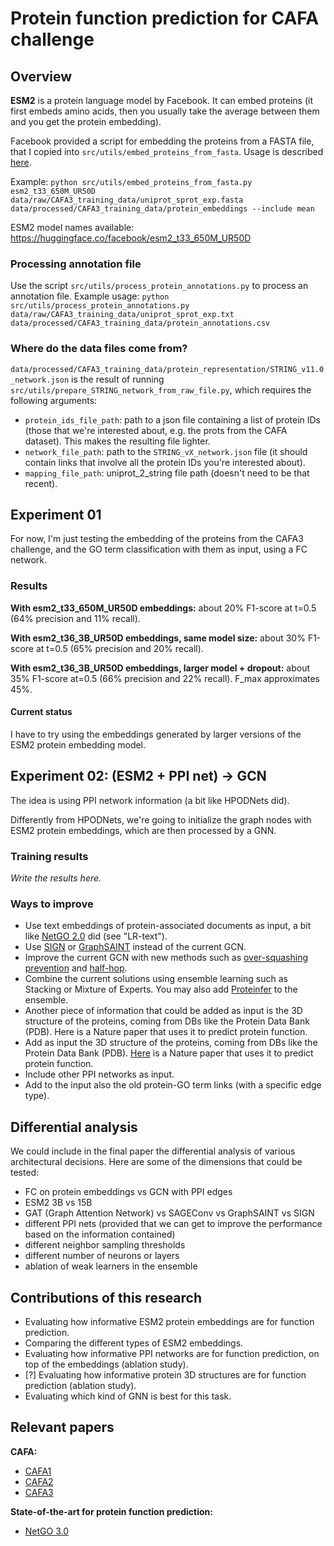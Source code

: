 # Protein function prediction for CAFA challenge

## Overview

**ESM2** is a protein language model by Facebook. It can embed proteins (it first embeds amino acids, then you usually take the average between them and you get the protein embedding).

Facebook provided a script for embedding the proteins from a FASTA file, that I copied into `src/utils/embed_proteins_from_fasta`. Usage is described [here](https://github.com/facebookresearch/esm).

Example: `python src/utils/embed_proteins_from_fasta.py esm2_t33_650M_UR50D data/raw/CAFA3_training_data/uniprot_sprot_exp.fasta data/processed/CAFA3_training_data/protein_embeddings --include mean`

ESM2 model names available: https://huggingface.co/facebook/esm2_t33_650M_UR50D

### Processing annotation file

Use the script `src/utils/process_protein_annotations.py` to process an annotation file. Example usage: `python src/utils/process_protein_annotations.py data/raw/CAFA3_training_data/uniprot_sprot_exp.txt data/processed/CAFA3_training_data/protein_annotations.csv`

### Where do the data files come from?

`data/processed/CAFA3_training_data/protein_representation/STRING_v11.0_network.json` is the result of running `src/utils/prepare_STRING_network_from_raw_file.py`, which requires the following arguments:

- `protein_ids_file_path`: path to a json file containing a list of protein IDs (those that we're interested about, e.g. the prots from the CAFA dataset). This makes the resulting file lighter.
- `network_file_path`: path to the `STRING_vX_network.json` file (it should contain links that involve all the protein IDs you're interested about).
- `mapping_file_path`: uniprot_2_string file path (doesn't need to be that recent).

## Experiment 01

For now, I'm just testing the embedding of the proteins from the CAFA3 challenge, and the GO term classification with them as input, using a FC network.

### Results

**With esm2_t33_650M_UR50D embeddings:** about 20% F1-score at t=0.5 (64% precision and 11% recall).

**With esm2_t36_3B_UR50D embeddings, same model size:** about 30% F1-score at t=0.5 (65% precision and 20% recall).

**With esm2_t36_3B_UR50D embeddings, larger model + dropout:** about 35% F1-score at=0.5 (66% precision and 22% recall). F_max approximates 45%.

#### Current status

I have to try using the embeddings generated by larger versions of the ESM2 protein embedding model.

## Experiment 02: (ESM2 + PPI net) -> GCN

The idea is using PPI network information (a bit like HPODNets did).

Differently from HPODNets, we're going to initialize the graph nodes with ESM2 protein embeddings, which are then processed by a GNN.

### Training results

_Write the results here._

### Ways to improve

- Use text embeddings of protein-associated documents as input, a bit like [NetGO 2.0](https://academic.oup.com/nar/article/49/W1/W469/6285266#267025483) did (see "LR-text").
- Use [SIGN](https://arxiv.org/pdf/2004.11198.pdf) or [GraphSAINT](https://arxiv.org/abs/1907.04931) instead of the current GCN.
- Improve the current GCN with new methods such as [over-squashing prevention](https://arxiv.org/abs/2306.03589) and [half-hop](https://www.linkedin.com/posts/petarvelickovic_icml2023-activity-7090395512402534401-TGxD/?utm_source=share&utm_medium=member_desktop).
- Combine the current solutions using ensemble learning such as Stacking or Mixture of Experts. You may also add [Proteinfer](https://google-research.github.io/proteinfer/) to the ensemble.
- Another piece of information that could be added as input is the 3D structure of the proteins, coming from DBs like the Protein Data Bank (PDB). Here is a Nature paper that uses it to predict protein function.
- Add as input the 3D structure of the proteins, coming from DBs like the Protein Data Bank (PDB). [Here](https://www.nature.com/articles/s41467-021-23303-9) is a Nature paper that uses it to predict protein function.
- Include other PPI networks as input.
- Add to the input also the old protein-GO term links (with a specific edge type).

## Differential analysis

We could include in the final paper the differential analysis of various architectural decisions. Here are some of the dimensions that could be tested:
- FC on protein embeddings vs GCN with PPI edges
- ESM2 3B vs 15B
- GAT (Graph Attention Network) vs SAGEConv vs GraphSAINT vs SIGN
- different PPI nets (provided that we can get to improve the performance based on the information contained)
- different neighbor sampling thresholds
- different number of neurons or layers
- ablation of weak learners in the ensemble

## Contributions of this research

- Evaluating how informative ESM2 protein embeddings are for function prediction.
- Comparing the different types of ESM2 embeddings.
- Evaluating how informative PPI networks are for function prediction, on top of the embeddings (ablation study).
- \[?\] Evaluating how informative protein 3D structures are for function prediction (ablation study).
- Evaluating which kind of GNN is best for this task.

## Relevant papers

**CAFA:**
- [CAFA1](http://www.ncbi.nlm.nih.gov/pubmed/23353650)
- [CAFA2](http://www.ncbi.nlm.nih.gov/pubmed/27604469)
- [CAFA3](https://genomebiology.biomedcentral.com/articles/10.1186/s13059-019-1835-8)

**State-of-the-art for protein function prediction:**
- [NetGO 3.0](https://www.sciencedirect.com/science/article/pii/S1672022923000669)